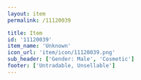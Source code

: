 ```yaml
---
layout: item
permalink: /11120039

title: Item
id: '11120039'
item_name: 'Unknown'
icon_url: 'item/icon/11120039.png'
sub_header: ['Gender: Male', 'Cosmetic']
footer: ['Untradable, Unsellable']
---
```

